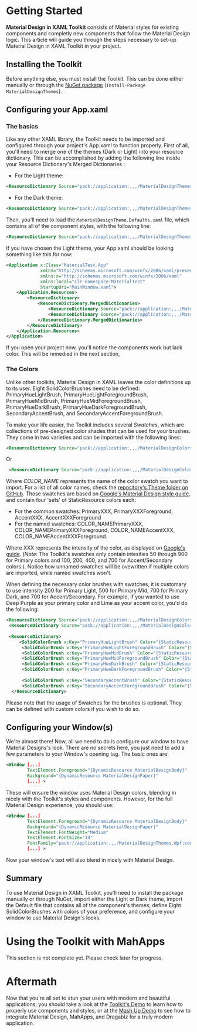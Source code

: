 # Getting Started
 **Material Design in XAML Toolkit** consists of Material styles for existing components and completly new components that follow the Material Design logic. This article will guide you through the steps necessary to set-up Material Design in XAML Toolkit in your project.
 
 ## Installing the Toolkit
 Before anything else, you must install the Toolkit. This can be done either manually or through the [NuGet package](https://www.nuget.org/packages/MaterialDesignThemes/) (```Install-Package MaterialDesignThemes```).
 
 ## Configuring your App.xaml
 ### The basics
 Like any other XAML library, the Toolkit needs to be imported and configured through your project's App.xaml to function properly. First of all, you'll need to merge one of the themes (Dark or Light) into your resource dictionary. This can be accomplished by adding the following line inside your Resource Dictionary's Merged Dictionaries :
 
 * For the Light theme:
 ```xml
 <ResourceDictionary Source="pack://application:,,,/MaterialDesignThemes.Wpf;component/Themes/MaterialDesignTheme.Light.xaml" />
 ```
 
 * For the Dark theme:
 ```xml
 <ResourceDictionary Source="pack://application:,,,/MaterialDesignThemes.Wpf;component/Themes/MaterialDesignTheme.Dark.xaml" />
 ```


Then, you'll need to load the ```MaterialDesignTheme.Defaults.xaml``` file, which contains all of the component styles, with the following line:

```xml
<ResourceDictionary Source="pack://application:,,,/MaterialDesignThemes.Wpf;component/Themes/MaterialDesignTheme.Defaults.xaml" /> 
```

If you have chosen the Light theme, your App.xaml should be looking something like this for now:
```xml
<Application x:Class="MaterialTest.App"
             xmlns="http://schemas.microsoft.com/winfx/2006/xaml/presentation"
             xmlns:x="http://schemas.microsoft.com/winfx/2006/xaml"
             xmlns:local="clr-namespace:MaterialTest"
             StartupUri="MainWindow.xaml">
    <Application.Resources>
        <ResourceDictionary>
            <ResourceDictionary.MergedDictionaries>
                <ResourceDictionary Source="pack://application:,,,/MaterialDesignThemes.Wpf;component/Themes/MaterialDesignTheme.Dark.xaml" />
                <ResourceDictionary Source="pack://application:,,,/MaterialDesignThemes.Wpf;component/Themes/MaterialDesignTheme.Defaults.xaml" />                
            </ResourceDictionary.MergedDictionaries>
        </ResourceDictionary>
    </Application.Resources>
</Application>
```

If you open your project now, you'll notice the components work but lack color. This will be remedied in the next section,

### The Colors
Unlike other toolkits, Material Design in XAML leaves the color definitions up to its user. Eight SolidColorBrushes need to be defined: PrimaryHueLightBrush, PrimaryHueLightForegroundBrush, PrimaryHueMidBrush, PrimaryHueMidForegroundBrush, PrimaryHueDarkBrush, PrimaryHueDarkForegroundBrush, SecondaryAccentBrush, and SecondaryAccentForegroundBrush.

To make your life easier, the Toolkit includes several *Swatches*, which are collections of pre-designed color shades that can be used for your brushes. They come in two varieties and can be imported with the following lines:

```xml
<ResourceDictionary Source="pack://application:,,,/MaterialDesignColors;component/Themes/MaterialDesignColor.COLOR_NAME.xaml" />
```

Or

```xml
 <ResourceDictionary Source="pack://application:,,,/MaterialDesignColors;component/Themes/MaterialDesignColor.COLOR_NAME.Named.xaml" />
 ```
 
 Where *COLOR_NAME* represents the name of the color swatch you want to import. For a list of all color names, check the [repository's Theme folder on GitHub](https://github.com/ButchersBoy/MaterialDesignInXamlToolkit/tree/master/Themes). Those swatches are based on [Google's Material Design style guide](http://www.google.com.br/design/spec/style/color.html#color-color-palette), and contain four 'sets' of StaticResource colors each: 
 
 * For the common swatches: PrimaryXXX, PrimaryXXXForeground, AccentXXX, AccentXXXForeground
 * For the named swatches: COLOR_NAMEPrimaryXXX, COLOR_NAMEPrimaryXXXForeground, COLOR_NAMEAccentXXX, COLOR_NAMEAccentXXXForeground.

Where XXX represents the intensity of the color, as displayed on [Google's guide](http://www.google.com.br/design/spec/style/color.html#color-color-palette). (*Note:* The Toolkit's swatches only contain intesities 50 through 900 for Primary colors and 100, 200, 400, and 700 for Accent/Secondary colors.). Notice how unnamed swatches will be ovewritten if multiple colors are imported, while named swatches won't.

When defining the necessary color brushes with swatches, it is customary to use intensity 200 for Primary Light, 500 for Primary Mid, 700 for Primary Dark, and 700 for Accent/Secondary. For example, if you wanted to use Deep Purple as your primary color and Lime as your accent color, you'd do the following:

```xml
<ResourceDictionary Source="pack://application:,,,/MaterialDesignColors;component/Themes/MaterialDesignColor.DeepPurple.Named.xaml" />
 <ResourceDictionary Source="pack://application:,,,/MaterialDesignColors;component/Themes/MaterialDesignColor.Lime.Named.xaml" />
                
 <ResourceDictionary>
     <SolidColorBrush x:Key="PrimaryHueLightBrush" Color="{StaticResource DeepPurplePrimary200}"/>
      <SolidColorBrush x:Key="PrimaryHueLightForegroundBrush" Color="{StaticResource DeepPurplePrimary200Foreground}"/>
      <SolidColorBrush x:Key="PrimaryHueMidBrush" Color="{StaticResource DeepPurplePrimary500}"/>
      <SolidColorBrush x:Key="PrimaryHueMidForegroundBrush" Color="{StaticResource DeepPurplePrimary500Foreground}"/>
      <SolidColorBrush x:Key="PrimaryHueDarkBrush" Color="{StaticResource DeepPurplePrimary700}"/>
      <SolidColorBrush x:Key="PrimaryHueDarkForegroundBrush" Color="{StaticResource DeepPurplePrimary700Foreground}"/>
      
      <SolidColorBrush x:Key="SecondaryAccentBrush" Color="{StaticResource LimeAccent700}"/>
      <SolidColorBrush x:Key="SecondaryAccentForegroundBrush" Color="{StaticResource LimeAccent700Foreground}"/>                    
  </ResourceDictionary>  
```

Please note that the usage of Swatches for the brushes is optional. They can be defined with custom colors if you wish to do so.

## Configuring your Window(s)
We're almost there! Now, all we need to do is configure our window to have Material Designs's look. There are no secrets here, you just need to add a few parameters to your Window's opening tag. The basic ones are:

```xml
<Window [...]
        TextElement.Foreground="{DynamicResource MaterialDesignBody}"
        Background="{DynamicResource MaterialDesignPaper}"
        [...] >
```

These will ensure the window uses Material Design colors, blending in nicely with the Toolkit's styles and components. However, for the full Material Design experience, you should use:

```xml
<Window [...]
        TextElement.Foreground="{DynamicResource MaterialDesignBody}"
        Background="{DynamicResource MaterialDesignPaper}"
        TextElement.FontWeight="Medium"
        TextElement.FontSize="14"
        FontFamily="pack://application:,,,/MaterialDesignThemes.Wpf;component/Resources/Roboto/#Roboto"
        [...] >
```

Now your window's text will also blend in nicely with Material Design.

## Summary
To use Material Design in XAML Toolkit, you'll need to install the package manually or through NuGet, import either the Light or Dark theme, import the Default file that contains all of the component's themes, define Eight SolidColorBrushes with colors of your preference, and configure your window to use Material Design's looks.

# Using the Toolkit with MahApps
This section is not complete yet. Please check later for progress.

# Aftermath
Now that you're all set to stun your users with modern and beautiful applications, you should take a look at the [Toolkit's Demo](https://github.com/ButchersBoy/MaterialDesignInXamlToolkit/tree/master/MainDemo.Wpf) to learn how to properly use components and styles, or at the [Mash Up Demo](https://github.com/ButchersBoy/MaterialDesignInXamlToolkit/tree/master/MahMaterialDragablzMashUp) to see how to integrate Material Design, MahApps, and Dragablz for a truly modern application.